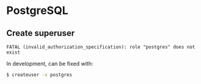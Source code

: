 # PostgreSQL

## Create superuser

```
FATAL (invalid_authorization_specification): role "postgres" does not exist
```

In development, can be fixed with:

```sh
$ createuser -s postgres
```
